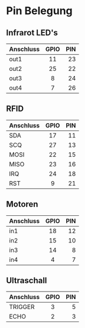 # Pin Belegung

## Infrarot LED's
| Anschluss | GPIO | PIN  |
| --------- |:----:| ----:|
| out1 | 11 | 23 |
| out2 | 25 | 22 |
| out3 | 8  | 24 |
| out4 | 7  | 26 |

## RFID
| Anschluss | GPIO | PIN |
| --------- |:----:| ---:|
| SDA | 17 | 11 |
| SCQ | 27 | 13 |
| MOSI | 22 | 15 |
| MISO | 23 | 16 |
| IRQ | 24 | 18 |
| RST | 9 | 21 |

## Motoren
| Anschluss | GPIO | PIN |
| --------- |:----:| ---:|
| in1 | 18 | 12 |
| in2 | 15 | 10 |
| in3 | 14 | 8 |
| in4 | 4 | 7 |

## Ultraschall
| Anschluss | GPIO | PIN |
| --------- |:----:| ---:|
| TRIGGER | 3 | 5 |
| ECHO | 2 | 3 |